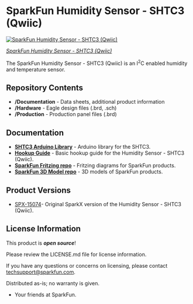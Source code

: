 SparkFun Humidity Sensor - SHTC3 (Qwiic)
========================================

[![SparkFun Humidity Sensor - SHTC3 (Qwiic)](https://cdn.sparkfun.com/assets/parts/1/5/3/3/0/16467-SparkFun_Humidity_Sensor_Breakout_-_SHTC3__Qwiic_-01.jpg)](https://cdn.sparkfun.com/assets/parts/1/5/3/3/0/16467-SparkFun_Humidity_Sensor_Breakout_-_SHTC3__Qwiic_-01.jpg)

[*SparkFun Humidity Sensor - SHTC3 (Qwiic)*](https://www.sparkfun.com/products/16467)

The SparkFun Humidity Sensor - SHTC3 (Qwiic) is an I<sup>2</sup>C enabled humidity and temperature sensor.

Repository Contents
-------------------

* **/Documentation** - Data sheets, additional product information
* **/Hardware** - Eagle design files (.brd, .sch)
* **/Production** - Production panel files (.brd)

Documentation
--------------
* **[SHTC3 Arduino Library](https://github.com/sparkfun/SparkFun_SHTC3_Arduino_Library)** - Arduino library for the SHTC3.
* **[Hookup Guide](https://learn.sparkfun.com/tutorials/sparkfun-humidity-sensor-breakout---shtc3-qwiic-hookup-guide)** - Basic hookup guide for the Humidity Sensor - SHTC3 (Qwiic).
* **[SparkFun Fritzing repo](https://github.com/sparkfun/Fritzing_Parts)** - Fritzing diagrams for SparkFun products.
* **[SparkFun 3D Model repo](https://github.com/sparkfun/3D_Models)** - 3D models of SparkFun products. 

Product Versions
----------------
* [SPX-15074](https://www.sparkfun.com/products/15074)- Original SparkX version of the Humidity Sensor - SHTC3 (Qwiic).

License Information
-------------------

This product is _**open source**_! 

Please review the LICENSE.md file for license information. 

If you have any questions or concerns on licensing, please contact techsupport@sparkfun.com.

Distributed as-is; no warranty is given.

- Your friends at SparkFun.
